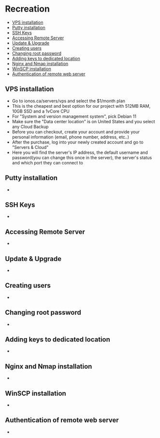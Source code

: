 # Recreation

- [VPS installation](#vps-installation)
- [Putty installation](#putty-installation)
- [SSH Keys](#ssh-keys)
- [Accessing Remote Server](#accessing-remote-server)
- [Update & Upgrade](#update--upgrade)
- [Creating users](#creating-users)
- [Changing root password](#changing-root-password)
- [Adding keys to dedicated location](#adding-keys-to-dedicated-location)
- [Nginx and Nmap installation](#nginx-and-nmap-installation)
- [WinSCP installation](#winscp-installation)
- [Authentication of remote web server](#authentication-of-remote-web-server)

## VPS installation
- Go to ionos.ca/servers/vps and select the $1/month plan
- This is the cheapest and best option for our project with 512MB RAM, 10GB SSD and a 1vCore CPU
- For "System and version management system", pick Debian 11
- Make sure the "Data center location" is on United States and you select any Cloud Backup
- Before you can checkout, create your account and provide your personal information (email, phone number, address, etc..)
- After the purchase, log into your newly created account and go to "Servers & Cloud"
- Here you will find the server's IP address, the default username and password(you can change this once in the server), the server's status and which port they can connect to

## Putty installation
-

## SSH Keys
-

## Accessing Remote Server
-

## Update & Upgrade
-

## Creating users
-

## Changing root password
-

## Adding keys to dedicated location
-

## Nginx and Nmap installation
-

## WinSCP installation
-

## Authentication of remote web server
-
